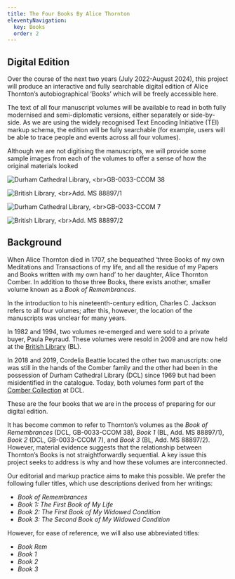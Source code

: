 ```yaml
---
title: The Four Books By Alice Thornton
eleventyNavigation:
  key: Books
  order: 2
---
```


## Digital Edition

Over the course of the next two years (July 2022-August 2024), this project will produce an interactive and fully searchable digital edition of Alice Thornton’s autobiographical ‘Books’ which will be freely accessible here.

The text of all four manuscript volumes will be available to read in both fully modernised and semi-diplomatic versions, either separately or side-by-side. As we are using the widely recognised Text Encoding Initiative (TEI) markup schema, the edition will be fully searchable (for example, users will be able to trace people and events across all four volumes).

Although we are not digitising the manuscripts, we will provide some sample images from each of the volumes to offer a sense of how the original materials looked

<div class="gallery-by-4">
  <div class="book-image">

![](/assets/img/books/BookRemembrancesFrontCover.jpg "Durham Cathedral Library, <br>GB-0033-CCOM 38")

  </div>
  <div class="book-image">

![](/assets/img/books/Book1FrontCover.jpg "British Library, <br>Add. MS 88897/1")

  </div>
  <div class="book-image">

![](/assets/img/books/Book2FrontCover.jpg "Durham Cathedral Library, <br>GB-0033-CCOM 7")

  </div>
  <div class="book-image">

![](/assets/img/books/Book3FrontCover.jpg "British Library, <br>Add. MS 88897/2")

  </div>
</div>

## Background

When Alice Thornton died in 1707, she bequeathed ‘three Books of my own Meditations and Transactions of my life, and all the residue of my Papers and Books written with my own hand’ to her daughter, Alice Thornton Comber. In addition to those three Books, there exists another, smaller volume known as a _Book of Remembrances_.

In the introduction to his nineteenth-century edition, Charles C. Jackson refers to all four volumes; after this, however, the location of the manuscripts was unclear for many years.

In 1982 and 1994, two volumes re-emerged and were sold to a private buyer, Paula Peyraud. These volumes were resold in 2009 and are now held at the [British Library](http://searcharchives.bl.uk/IAMS_VU2:LSCOP_BL:IAMS032-000000125) (BL).


In 2018 and 2019, Cordelia Beattie located the other two manuscripts: one was still in the hands of the Comber family and the other had been in the possession of Durham Cathedral Library (DCL) since 1969 but had been misidentified in the catalogue. Today, both volumes form part of the [Comber Collection](https://n2t.durham.ac.uk/ark:/32150/s2hm50tr76x.xml) at DCL.

These are the four books that we are in the process of preparing for our digital edition.

It has become common to refer to Thornton’s volumes as the _Book of Remembrances_ (DCL, GB-0033-CCOM 38), _Book 1_ (BL, Add. MS 88897/1), _Book 2_ (DCL, GB-0033-CCOM 7), and _Book 3_ (BL, Add. MS 88897/2). However, material evidence suggests that the relationship between Thornton’s Books is not straightforwardly sequential. A key issue this project seeks to address is why and how these volumes are interconnected.

Our editorial and markup practice aims to make this possible. We prefer the following fuller titles, which use descriptions derived from her writings:

- _Book of Remembrances_
- _Book 1: The First Book of My Life_
- _Book 2: The First Book of My Widowed Condition_
- _Book 3: The Second Book of My Widowed Condition_

However, for ease of reference, we will also use abbreviated titles:

- _Book Rem_
- _Book 1_
- _Book 2_
- _Book 3_
